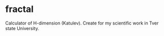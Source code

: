 fractal
=======

Calculator of H-dimension (Katulev). Create for my scientific  work in Tver state University.
